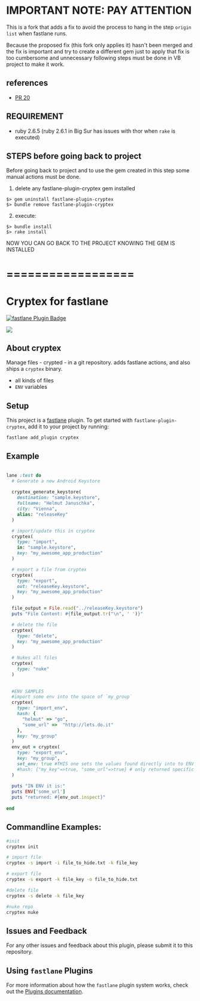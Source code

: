# IMPORTANT NOTE: PAY ATTENTION

This is a fork that adds a fix to avoid the process to hang in the step `origin list` when fastlane runs.

Because the proposed fix (this fork only applies it) hasn't been merged and the fix is important and try to create a different gem just to apply that fix is too cumbersome and unnecessary following steps must be done in VB project to make it work.

## references

- [PR 20](https://github.com/hjanuschka/fastlane-plugin-cryptex/pull/20)

## REQUIREMENT

- ruby 2.6.5 (ruby 2.6.1 in Big Sur has issues with thor when `rake` is executed)

## STEPS before going back to project

Before going back to project and to use the gem created in this step some manual actions must be done.

1. delete any fastlane-plugin-cryptex gem installed
```
$> gem uninstall fastlane-plugin-cryptex
$> bundle remove fastlane-plugin-cryptex
```

2. execute:
```
$> bundle install
$> rake install
```

NOW YOU CAN GO BACK TO THE PROJECT KNOWING THE GEM IS INSTALLED

# ==================

# Cryptex for fastlane

[![fastlane Plugin Badge](https://rawcdn.githack.com/fastlane/fastlane/master/fastlane/assets/plugin-badge.svg)](https://rubygems.org/gems/fastlane-plugin-cryptex)

<img src='https://upload.wikimedia.org/wikipedia/commons/4/42/Cryptex.jpg'>

## About cryptex

Manage files - crypted - in a git repository.
adds fastlane actions, and also ships a `cryptex` binary.


 * all kinds of files
 * `ENV` variables


## Setup

This project is a [fastlane](https://github.com/fastlane/fastlane) plugin. To get started with `fastlane-plugin-cryptex`, add it to your project by running:

```bash
fastlane add_plugin cryptex
```

## Example

```ruby

lane :test do
  # Generate a new Android Keystore
  
  cryptex_generate_keystore(
    destination: "sample.keystore",
    fullname: "Helmut Januschka",
    city: "Vienna",
    alias: "releaseKey"
  )

  # import/update this in cryptex
  cryptex(
    type: "import",
    in: "sample.keystore",
    key: "my_awesome_app_production"
  )

  # export a file from cryptex
  cryptex(
    type: "export",
    out: "releaseKey.keystore",
    key: "my_awesome_app_production"
  )

  file_output = File.read("../releaseKey.keystore")
  puts "File Content: #{file_output.tr("\n", ' ')}"

  # delete the file
  cryptex(
    type: "delete",
    key: "my_awesome_app_production"
  )

  # Nukes all files
  cryptex(
    type: "nuke"
  )
  
  
  #ENV SAMPLES
  #import some env into the space of `my_group`
  cryptex(
    type: "import_env",
    hash: {
      "helmut" => "go",
      "some_url" =>  "http://lets.do.it"
    },
    key: "my_group"
  )
  env_out = cryptex(
    type: "export_env",
    key: "my_group",
    set_env: true #THIS one sets the values found directly into to ENV
    #hash: {"my_key"=>true, "some_url"=>true} # only returned specific keys
  )
  
  puts "IN ENV it is:"
  puts ENV['some_url']
  puts "returned: #{env_out.inspect}"
  
end


```

## Commandline Examples:

```bash
#init
cryptex init

# import file
cryptex -s import -i file_to_hide.txt -k file_key

# export file
cryptex -s export -k file_key -o file_to_hide.txt

#delete file
cryptex -s delete -k file_key

#nuke repo
cryptex nuke


```


## Issues and Feedback

For any other issues and feedback about this plugin, please submit it to this repository.


## Using `fastlane` Plugins

For more information about how the `fastlane` plugin system works, check out the [Plugins documentation](https://github.com/fastlane/fastlane/blob/master/fastlane/docs/Plugins.md).

